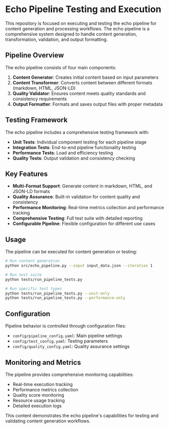 # Echo Pipeline Testing and Execution

This repository is focused on executing and testing the echo pipeline for content generation and processing workflows. The echo pipeline is a comprehensive system designed to handle content generation, transformation, validation, and output formatting.

## Pipeline Overview

The echo pipeline consists of four main components:

1. **Content Generator**: Creates initial content based on input parameters
2. **Content Transformer**: Converts content between different formats (markdown, HTML, JSON-LD)
3. **Quality Validator**: Ensures content meets quality standards and consistency requirements
4. **Output Formatter**: Formats and saves output files with proper metadata

## Testing Framework

The echo pipeline includes a comprehensive testing framework with:

- **Unit Tests**: Individual component testing for each pipeline stage
- **Integration Tests**: End-to-end pipeline functionality testing
- **Performance Tests**: Load and efficiency testing
- **Quality Tests**: Output validation and consistency checking

## Key Features

- **Multi-Format Support**: Generate content in markdown, HTML, and JSON-LD formats
- **Quality Assurance**: Built-in validation for content quality and consistency
- **Performance Monitoring**: Real-time metrics collection and performance tracking
- **Comprehensive Testing**: Full test suite with detailed reporting
- **Configurable Pipeline**: Flexible configuration for different use cases

## Usage

The pipeline can be executed for content generation or testing:

```bash
# Run content generation
python src/echo_pipeline.py --input input_data.json --iteration 1

# Run test suite
python tests/run_pipeline_tests.py

# Run specific test types
python tests/run_pipeline_tests.py --unit-only
python tests/run_pipeline_tests.py --performance-only
```

## Configuration

Pipeline behavior is controlled through configuration files:

- `config/pipeline_config.yaml`: Main pipeline settings
- `config/test_config.yaml`: Testing parameters
- `config/quality_config.yaml`: Quality assurance settings

## Monitoring and Metrics

The pipeline provides comprehensive monitoring capabilities:

- Real-time execution tracking
- Performance metrics collection
- Quality score monitoring
- Resource usage tracking
- Detailed execution logs

This content demonstrates the echo pipeline's capabilities for testing and validating content generation workflows.